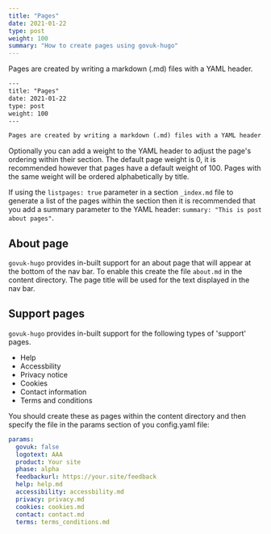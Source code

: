 ```yaml
---
title: "Pages"
date: 2021-01-22
type: post
weight: 100
summary: "How to create pages using govuk-hugo"
---
```


Pages are created by writing a markdown (.md) files with a YAML header.

```txt
---
title: "Pages"
date: 2021-01-22
type: post
weight: 100
---

Pages are created by writing a markdown (.md) files with a YAML header.

```

Optionally you can add a weight to the YAML header to adjust the page's ordering within their section. The default page weight is 0, it is recommended however that pages have a default weight of 100. Pages with the same weight will be ordered alphabetically by title.

If using the `listpages: true` parameter in a section `_index.md` file to generate a list of the pages within the section then it is recommended that you add a summary parameter to the YAML header: `summary: "This is post about pages"`.

## About page

`govuk-hugo` provides in-built support for an about page that will appear at the bottom of the nav bar. To enable this create the file `about.md` in the content directory. The page title will be used for the text displayed in the nav bar.

## Support pages

`govuk-hugo` provides in-built support for the following types of 'support' pages.

- Help
- Accessbility
- Privacy notice
- Cookies
- Contact information
- Terms and conditions

You should create these as pages within the content directory and then specify the file in the params section of you config.yaml file:

```yml
params:
  govuk: false
  logotext: AAA
  product: Your site
  phase: alpha
  feedbackurl: https://your.site/feedback
  help: help.md
  accessibility: accessbility.md
  privacy: privacy.md
  cookies: cookies.md
  contact: contact.md
  terms: terms_conditions.md
```
